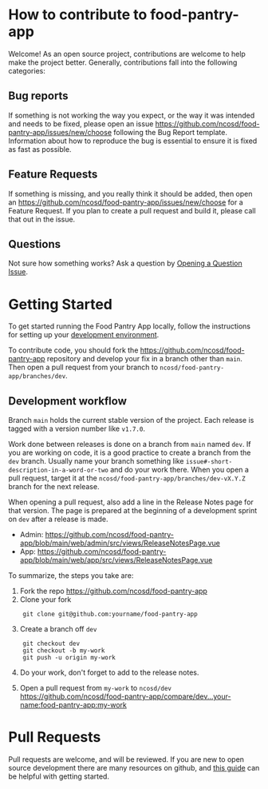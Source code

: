 # How to contribute to food-pantry-app

Welcome!  As an open source project, contributions are welcome to help make the project better.  Generally, contributions fall into the following categories:

## Bug reports
If something is not working the way you expect, or the way it was intended and needs to be fixed, please open an issue https://github.com/ncosd/food-pantry-app/issues/new/choose following the Bug Report template.   Information about how to reproduce the bug is essential to ensure it is fixed as fast as possible.

## Feature Requests
If something is missing, and you really think it should be added, then open an https://github.com/ncosd/food-pantry-app/issues/new/choose for a Feature Request.  If you plan to create a pull request and build it, please call that out in the issue.

## Questions
Not sure how something works?  Ask a question by [Opening a Question Issue](https://github.com/ncosd/food-pantry-app/issues/new/choose).

# Getting Started
To get started running the Food Pantry App locally, follow the instructions for setting up your [development environment](https://github.com/ncosd/food-pantry-app?tab=readme-ov-file#developing).

To contribute code, you should fork the https://github.com/ncosd/food-pantry-app repository and develop your fix in a branch other than `main`.  Then open a pull request from your branch to `ncosd/food-pantry-app/branches/dev`.

## Development workflow
Branch `main` holds the current stable version of the project.   Each release is tagged with a version number like `v1.7.0`.

Work done between releases is done on a branch from `main` named `dev`.  If you are working on code, it is a good practice to create a branch from the `dev` branch.  Usually name your branch something like `issue#-short-description-in-a-word-or-two` and do your work there.  When you open a pull request, target it at the `ncosd/food-pantry-app/branches/dev-vX.Y.Z` branch for the next release.

When opening a pull request, also add a line in the Release Notes page for that version.  The page is prepared at the beginning of a development sprint on `dev` after a release is made.

- Admin: https://github.com/ncosd/food-pantry-app/blob/main/web/admin/src/views/ReleaseNotesPage.vue
- App: https://github.com/ncosd/food-pantry-app/blob/main/web/app/src/views/ReleaseNotesPage.vue

To summarize, the steps you take are:

1. Fork the repo https://github.com/ncosd/food-pantry-app
2. Clone your fork

```git
    git clone git@github.com:yourname/food-pantry-app
```

3. Create a branch off `dev`

```git
    git checkout dev
    git checkout -b my-work
    git push -u origin my-work
```

4. Do your work, don't forget to add to the release notes.

5. Open a pull request from `my-work` to `ncosd/dev` https://github.com/ncosd/food-pantry-app/compare/dev...your-name:food-pantry-app:my-work



# Pull Requests
Pull requests are welcome, and will be reviewed.   If you are new to open source development there are many resources on github, and [this guide](https://github.com/freeCodeCamp/how-to-contribute-to-open-source) can be helpful with getting started.
